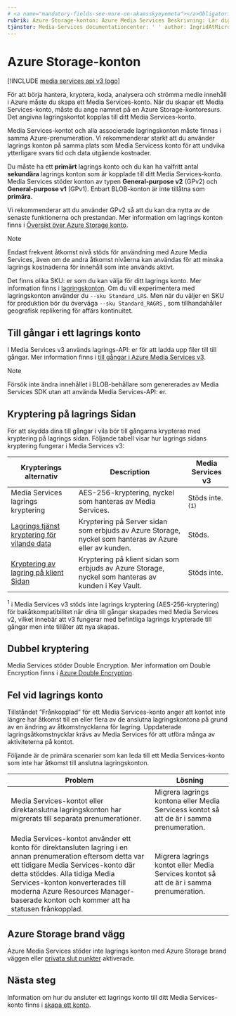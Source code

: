 ```yaml
---
# <a name="mandatory-fields-see-more-on-akamsskyeyemeta"></a>Obligatoriska fält. Läs mer på aka.ms/skyeye/meta.
rubrik: Azure Storage-konton: Azure Media Services Beskrivning: Lär dig hur du skapar ett Azure Storage-konto som ska användas med Azure Media Services.
tjänster: Media-Services documentationcenter: ' ' author: IngridAtMicrosoft Manager: femila Editor: ' ' MS. service: Media-Services MS. arbets belastning: MS. topic: konceptuell MS. Date: 01/05/2021 MS. author: inhenkel
---
```


# <a name="azure-storage-accounts"></a>Azure Storage-konton

[!INCLUDE [media services api v3 logo](./includes/v3-hr.md)]

För att börja hantera, kryptera, koda, analysera och strömma medie innehåll i Azure måste du skapa ett Media Services-konto. När du skapar ett Media Services-konto, måste du ange namnet på en Azure Storage-kontoresurs. Det angivna lagringskontot kopplas till ditt Media Services-konto.

Media Services-kontot och alla associerade lagringskonton måste finnas i samma Azure-prenumeration. Vi rekommenderar starkt att du använder lagrings konton på samma plats som Media Servicess konto för att undvika ytterligare svars tid och data utgående kostnader.

Du måste ha ett **primärt** lagrings konto och du kan ha valfritt antal **sekundära** lagrings konton som är kopplade till ditt Media Services-konto. Media Services stöder konton av typen **General-purpose v2** (GPv2) och **General-purpose v1** (GPv1). Enbart BLOB-konton är inte tillåtna som **primära**.

Vi rekommenderar att du använder GPv2 så att du kan dra nytta av de senaste funktionerna och prestandan. Mer information om lagrings konton finns i [Översikt över Azure Storage konto](../../storage/common/storage-account-overview.md).

> [!NOTE]
> Endast frekvent åtkomst nivå stöds för användning med Azure Media Services, även om de andra åtkomst nivåerna kan användas för att minska lagrings kostnaderna för innehåll som inte används aktivt.

Det finns olika SKU: er som du kan välja för ditt lagrings konto. Mer information finns i [lagringskonton](/cli/azure/storage/account?view=azure-cli-latest). Om du vill experimentera med lagringskonton använder du `--sku Standard_LRS`. Men när du väljer en SKU för produktion bör du överväga `--sku Standard_RAGRS` , som tillhandahåller geografisk replikering för affärs kontinuitet.

## <a name="assets-in-a-storage-account"></a>Till gångar i ett lagrings konto

I Media Services v3 används lagrings-API: er för att ladda upp filer till till gångar. Mer information finns i [till gångar i Azure Media Services v3](assets-concept.md).

> [!Note]
> Försök inte ändra innehållet i BLOB-behållare som genererades av Media Services SDK utan att använda Media Services-API: er.

## <a name="storage-side-encryption"></a>Kryptering på lagrings Sidan

För att skydda dina till gångar i vila bör till gångarna krypteras med kryptering på lagrings sidan. Följande tabell visar hur lagrings sidans kryptering fungerar i Media Services v3:

|Krypterings alternativ|Description|Media Services v3|
|---|---|---|
|Media Services lagrings kryptering| AES-256-kryptering, nyckel som hanteras av Media Services. |Stöds inte. <sup>(1)</sup>|
|[Lagrings tjänst kryptering för vilande data](../../storage/common/storage-service-encryption.md)|Kryptering på Server sidan som erbjuds av Azure Storage, nyckel som hanteras av Azure eller av kunden.|Stöds.|
|[Kryptering av lagring på klient Sidan](../../storage/common/storage-client-side-encryption.md)|Kryptering på klient sidan som erbjuds av Azure Storage, nyckel som hanteras av kunden i Key Vault.|Stöds inte.|

<sup>1</sup> i Media Services v3 stöds inte lagrings kryptering (AES-256-kryptering) för bakåtkompatibilitet när dina till gångar skapades med Media Services v2, vilket innebär att v3 fungerar med befintliga lagrings krypterade till gångar men inte tillåter att nya skapas.

## <a name="double-encryption"></a>Dubbel kryptering
Media Services stöder Double Encryption.  Mer information om Double Encryption finns i [Azure Double Encryption](../../security/fundamentals/double-encryption.md).

## <a name="storage-account-errors"></a>Fel vid lagrings konto

Tillståndet ”Frånkopplad” för ett Media Services-konto anger att kontot inte längre har åtkomst till en eller flera av de anslutna lagringskontona på grund av en ändring av åtkomstnycklarna för lagring. Uppdaterade lagringsåtkomstnycklar krävs av Media Services för att utföra många av aktiviteterna på kontot.

Följande är de primära scenarier som kan leda till ett Media Services-konto som inte har åtkomst till anslutna lagringskonton.

|Problem|Lösning|
|---|---|
|Media Services-kontot eller direktanslutna lagringskonton har migrerats till separata prenumerationer. |Migrera lagrings kontona eller Media Servicess kontot så att de är i samma prenumeration. |
|Media Services-kontot använder ett konto för direktansluten lagring i en annan prenumeration eftersom detta var ett tidigare Media Services-konto där detta stöddes. Alla tidiga Media Services-konton konverterades till moderna Azure Resources Manager-baserade konton och kommer att ha statusen frånkopplad. |Migrera lagrings kontot eller Media Services kontot så att de är i samma prenumeration.|

## <a name="azure-storage-firewall"></a>Azure Storage brand vägg

Azure Media Services stöder inte lagrings konton med Azure Storage brand väggen eller [privata slut punkter](../../storage/common/storage-network-security.md) aktiverade.

## <a name="next-steps"></a>Nästa steg

Information om hur du ansluter ett lagrings konto till ditt Media Services-konto finns i [skapa ett konto](./create-account-howto.md).